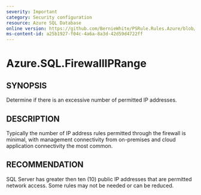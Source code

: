 ```yaml
---
severity: Important
category: Security configuration
resource: Azure SQL Database
online version: https://github.com/BernieWhite/PSRule.Rules.Azure/blob/master/docs/rules/en/Azure.SQL.FirewallIPRange.md
ms-content-id: a25b1927-f04c-4a6a-8a3d-42d59d4722ff
---
```


# Azure.SQL.FirewallIPRange

## SYNOPSIS

Determine if there is an excessive number of permitted IP addresses.

## DESCRIPTION

Typically the number of IP address rules permitted through the firewall is minimal, with management connectivity from on-premises and cloud application connectivity the most common.

## RECOMMENDATION

SQL Server has greater then ten (10) public IP addresses that are permitted network access.
Some rules may not be needed or can be reduced.

